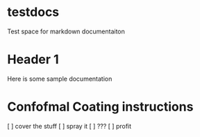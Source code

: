 # testdocs
Test space for markdown documentaiton

# Header 1

Here is some sample documentation

# Confofmal Coating instructions

[ ] cover the stuff
[ ] spray it 
[ ] ???
[ ] profit	